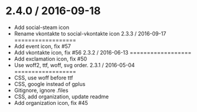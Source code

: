 2.4.0 / 2016-09-18
==================
* Add social-steam icon
* Rename vkontakte to social-vkontakte icon
2.3.3 / 2016-09-17
==================
* Add event icon, fix #57
* Add vkontakte icon, fix #56
2.3.2 / 2016-06-13
==================
* Add exclamation icon, fix #50
* Use woff2, ttf, woff, svg order.
2.3.1 / 2016-05-04
==================
* CSS, use woff before ttf
* CSS, google instead of gplus
* Gitignore, ignore .files
* CSS, add organization, update readme
* Add organization icon, fix #45
